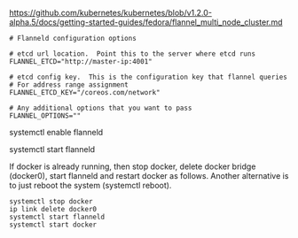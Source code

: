     
https://github.com/kubernetes/kubernetes/blob/v1.2.0-alpha.5/docs/getting-started-guides/fedora/flannel_multi_node_cluster.md

    # Flanneld configuration options

    # etcd url location.  Point this to the server where etcd runs
    FLANNEL_ETCD="http://master-ip:4001"

    # etcd config key.  This is the configuration key that flannel queries
    # For address range assignment
    FLANNEL_ETCD_KEY="/coreos.com/network"

    # Any additional options that you want to pass
    FLANNEL_OPTIONS=""


systemctl enable flanneld

systemctl start flanneld



If docker is already running, then stop docker, delete docker bridge (docker0), start flanneld and restart docker as follows. Another alternative is to just reboot the system (systemctl reboot).

    systemctl stop docker
    ip link delete docker0
    systemctl start flanneld
    systemctl start docker